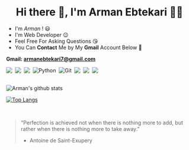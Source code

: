 <h1 align='center'> Hi there 👋, I'm Arman Ebtekari  👨‍💻</h1>


- I'm *Arman* ! :smiley: <br>
- I'm Web Developer :wink: <br>
- Feel Free For Asking Questions :kissing_heart: <br>
- You Can **Contact** Me by My **Gmail** Account Below :facepunch: <br>

**Gmail: armanebtekari7@gmail.com**

<div style="display: flex;">
  <img src="https://img.shields.io/badge/html5%20-%23e34f26.svg?&style=for-the-badge&logo=html5&logoColor=white" />&nbsp;&nbsp;<img src="https://img.shields.io/badge/CSS3-1572B6?&style=for-the-badge&logo=css3&logoColor=white" />&nbsp;&nbsp;<img src="https://img.shields.io/badge/JavaScript-F7DF1E?style=for-the-badge&logo=javascript&logoColor=black" />&nbsp;&nbsp;
  <img alt="Python" src="https://img.shields.io/badge/python%20-%2314354C.svg?&style=for-the-badge&logo=python&logoColor=white"/>&nbsp;&nbsp;
  <img alt="Git" src="https://img.shields.io/badge/git%20-%23F05033.svg?&style=for-the-badge&logo=git&logoColor=white"/>&nbsp;&nbsp;
<a href="https://twitter.com/armanebteakri"><img src="https://img.shields.io/badge/twitter-%231DA1F2.svg?&style=for-the-badge&logo=twitter&logoColor=white" /></a>&nbsp;&nbsp;
  <a href="https://www.linkedin.com/in/arman-ebtekari-794aa9227/"><img src="https://img.shields.io/badge/linkedin-%230077B5.svg?&style=for-the-badge&logo=linkedin&logoColor=white" /></a>&nbsp;&nbsp;
    <img src="https://img.shields.io/badge/gmail-%23D14836.svg?&style=for-the-badge&logo=gmail&logoColor=white" />
</div>



<br>

![Arman's github stats](https://github-readme-stats.vercel.app/api?username=armanebtekari&show_icons=true&theme=gotham) <br>

[![Top Langs](https://github-readme-stats.vercel.app/api/top-langs/?username=armanebtekari&theme=gotham&layout=compact)](https://github.com/armanebtekari/armanebtekari)

<br>

> “Perfection is achieved not when there is nothing more to add, but rather when there is nothing more to take away.”
> - Antoine de Saint-Exupery

<br>
